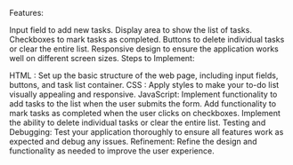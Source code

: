 Features:

Input field to add new tasks.
Display area to show the list of tasks.
Checkboxes to mark tasks as completed.
Buttons to delete individual tasks or clear the entire list.
Responsive design to ensure the application works well on different screen sizes.
Steps to Implement:

HTML : Set up the basic structure of the web page, including input fields, buttons, and task list container.
CSS : Apply styles to make your to-do list visually appealing and responsive.
JavaScript:
Implement functionality to add tasks to the list when the user submits the form.
Add functionality to mark tasks as completed when the user clicks on checkboxes.
Implement the ability to delete individual tasks or clear the entire list.
Testing and Debugging: Test your application thoroughly to ensure all features work as expected and debug any issues.
Refinement: Refine the design and functionality as needed to improve the user experience.